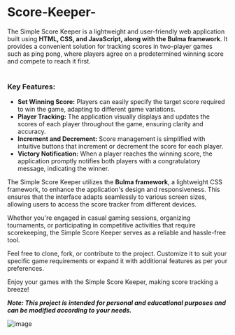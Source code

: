 # Score-Keeper-
The Simple Score Keeper is a lightweight and user-friendly web application built using <strong>HTML, CSS, and JavaScript, along with the Bulma framework</strong>. It provides a convenient solution for tracking scores in two-player games such as ping pong, where players agree on a predetermined winning score and compete to reach it first.
<br><br>

<h3><strong>Key Features:</strong></h3>
<ul>
  <li><strong>Set Winning Score:</strong> Players can easily specify the target score required to win the game, adapting to different game variations.</li>
  <li><strong>Player Tracking:</strong> The application visually displays and updates the scores of each player throughout the game, ensuring clarity and accuracy.</li>
  <li><strong>Increment and Decrement:</strong> Score management is simplified with intuitive buttons that increment or decrement the score for each player.</li>
  <li><strong>Victory Notification:</strong> When a player reaches the winning score, the application promptly notifies both players with a congratulatory message, indicating the winner.</li>
</ul>

The Simple Score Keeper utilizes the <strong>Bulma framework</strong>, a lightweight CSS framework, to enhance the application's design and responsiveness. This ensures that the interface adapts seamlessly to various screen sizes, allowing users to access the score tracker from different devices.

Whether you're engaged in casual gaming sessions, organizing tournaments, or participating in competitive activities that require scorekeeping, the Simple Score Keeper serves as a reliable and hassle-free tool.

Feel free to clone, fork, or contribute to the project. Customize it to suit your specific game requirements or expand it with additional features as per your preferences.

Enjoy your games with the Simple Score Keeper, making score tracking a breeze!

<strong><em>Note: This project is intended for personal and educational purposes and can be modified according to your needs.</em></strong>

![image](https://github.com/guneeshvats/Score-Keeper-/assets/70188630/3a18132d-f2ce-4e2d-99e0-4cfd649fb357)


